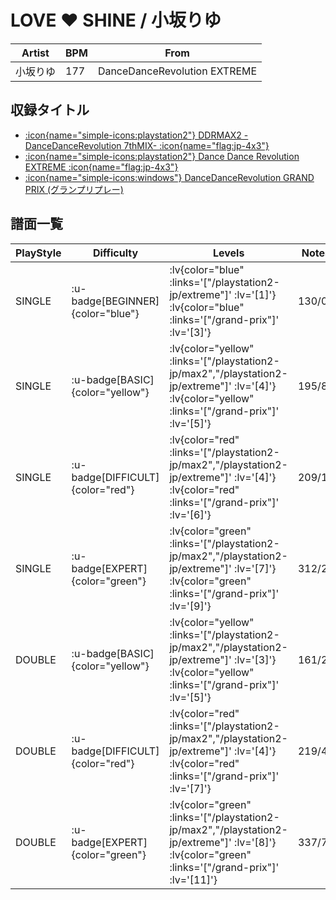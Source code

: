 # LOVE ♥ SHINE / 小坂りゆ

|Artist|BPM|From|
|------|---|----|
|小坂りゆ|177|DanceDanceRevolution EXTREME|

## 収録タイトル

- [ :icon{name="simple-icons:playstation2"} DDRMAX2 -DanceDanceRevolution 7thMIX- :icon{name="flag:jp-4x3"} ](/playstation2-jp/max2)
- [ :icon{name="simple-icons:playstation2"} Dance Dance Revolution EXTREME :icon{name="flag:jp-4x3"} ](/playstation2-jp/extreme)
- [ :icon{name="simple-icons:windows"} DanceDanceRevolution GRAND PRIX (グランプリプレー)](/grand-prix)

## 譜面一覧

|PlayStyle|Difficulty|Levels|Notes|Movie|
|---------|----------|------|-----|-----|
|SINGLE| :u-badge[BEGINNER]{color="blue"} | :lv{color="blue" :links='["/playstation2-jp/extreme"]' :lv='[1]'}  :lv{color="blue" :links='["/grand-prix"]' :lv='[3]'} |130/0||
|SINGLE| :u-badge[BASIC]{color="yellow"} | :lv{color="yellow" :links='["/playstation2-jp/max2","/playstation2-jp/extreme"]' :lv='[4]'}  :lv{color="yellow" :links='["/grand-prix"]' :lv='[5]'} |195/8||
|SINGLE| :u-badge[DIFFICULT]{color="red"} | :lv{color="red" :links='["/playstation2-jp/max2","/playstation2-jp/extreme"]' :lv='[4]'}  :lv{color="red" :links='["/grand-prix"]' :lv='[6]'} |209/12||
|SINGLE| :u-badge[EXPERT]{color="green"} | :lv{color="green" :links='["/playstation2-jp/max2","/playstation2-jp/extreme"]' :lv='[7]'}  :lv{color="green" :links='["/grand-prix"]' :lv='[9]'} |312/21||
|DOUBLE| :u-badge[BASIC]{color="yellow"} | :lv{color="yellow" :links='["/playstation2-jp/max2","/playstation2-jp/extreme"]' :lv='[3]'}  :lv{color="yellow" :links='["/grand-prix"]' :lv='[5]'} |161/20||
|DOUBLE| :u-badge[DIFFICULT]{color="red"} | :lv{color="red" :links='["/playstation2-jp/max2","/playstation2-jp/extreme"]' :lv='[4]'}  :lv{color="red" :links='["/grand-prix"]' :lv='[7]'} |219/4||
|DOUBLE| :u-badge[EXPERT]{color="green"} | :lv{color="green" :links='["/playstation2-jp/max2","/playstation2-jp/extreme"]' :lv='[8]'}  :lv{color="green" :links='["/grand-prix"]' :lv='[11]'} |337/7||
